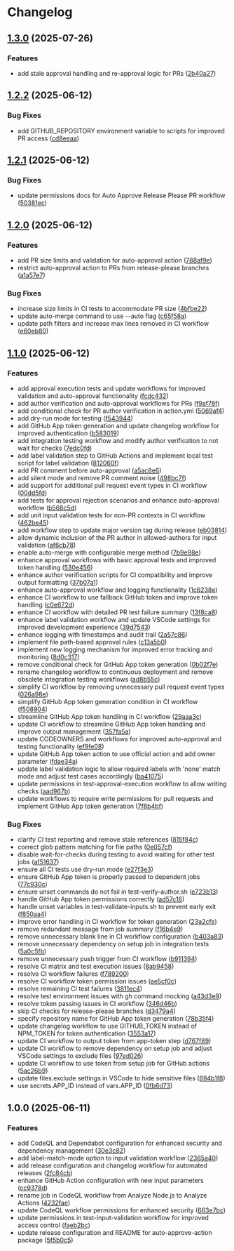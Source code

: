# Changelog

## [1.3.0](https://github.com/lekman/auto-approve-action/compare/auto-approve-action@v1.2.2...auto-approve-action@v1.3.0) (2025-07-26)


### Features

* add stale approval handling and re-approval logic for PRs ([2b40a27](https://github.com/lekman/auto-approve-action/commit/2b40a27e3d7b9c34e6a7aac0a3268bfbee787da9))

## [1.2.2](https://github.com/lekman/auto-approve-action/compare/auto-approve-action@v1.2.1...auto-approve-action@v1.2.2) (2025-06-12)


### Bug Fixes

* add GITHUB_REPOSITORY environment variable to scripts for improved PR access ([cd8eeaa](https://github.com/lekman/auto-approve-action/commit/cd8eeaa6c5a8e2c6c18962c6e1fc3c0e16ab4370))

## [1.2.1](https://github.com/lekman/auto-approve-action/compare/auto-approve-action@v1.2.0...auto-approve-action@v1.2.1) (2025-06-12)


### Bug Fixes

* update permissions docs for Auto Approve Release Please PR workflow ([50381ec](https://github.com/lekman/auto-approve-action/commit/50381eced27059671e674d3a706790541c6a6874))

## [1.2.0](https://github.com/lekman/auto-approve-action/compare/auto-approve-action@v1.1.0...auto-approve-action@v1.2.0) (2025-06-12)


### Features

* add PR size limits and validation for auto-approval action ([788af9e](https://github.com/lekman/auto-approve-action/commit/788af9e881054fc714ea538c8e7d35b9008ebd13))
* restrict auto-approval action to PRs from release-please branches ([a1a57e7](https://github.com/lekman/auto-approve-action/commit/a1a57e7ba5899b83bfd4bf5ecd66470a63fa8c16))


### Bug Fixes

* increase size limits in CI tests to accommodate PR size ([4bfbe22](https://github.com/lekman/auto-approve-action/commit/4bfbe22bb796305faf30e44cca2020782adab290))
* update auto-merge command to use --auto flag ([c65f58a](https://github.com/lekman/auto-approve-action/commit/c65f58a5ed8a8ba2788115d5c4daee0a11c909a2))
* update path filters and increase max lines removed in CI workflow ([e60eb80](https://github.com/lekman/auto-approve-action/commit/e60eb8003e7a9db715cd6c38d68593bfb2af6687))

## [1.1.0](https://github.com/lekman/auto-approve-action/compare/auto-approve-action@v1.0.0...auto-approve-action@v1.1.0) (2025-06-12)


### Features

* add approval execution tests and update workflows for improved validation and auto-approval functionality ([fcdc432](https://github.com/lekman/auto-approve-action/commit/fcdc4323cbcbd92371e28548e9ff90bccffe5460))
* add author verification and auto-approval workflows for PRs ([f9af78f](https://github.com/lekman/auto-approve-action/commit/f9af78fa60232cd5c8f3d07ec165bf192230aaf4))
* add conditional check for PR author verification in action.yml ([5069af4](https://github.com/lekman/auto-approve-action/commit/5069af476eeae66cdaf99b91e4553205c888db17))
* add dry-run mode for testing ([f543944](https://github.com/lekman/auto-approve-action/commit/f543944deb304a43096bf69fdbf1eaccc27a9c56))
* add GitHub App token generation and update changelog workflow for improved authentication ([b583019](https://github.com/lekman/auto-approve-action/commit/b583019cadbefa4abc65e4a838ad83ff66842514))
* add integration testing workflow and modify author verification to not wait for checks ([7edc0fd](https://github.com/lekman/auto-approve-action/commit/7edc0fdb288ddbbf50adf41b6ac66a3736b9535b))
* add label validation step to GitHub Actions and implement local test script for label validation ([812060f](https://github.com/lekman/auto-approve-action/commit/812060faf8face865e72251e70f8a62683e85013))
* add PR comment before auto-approval ([a5ac8e6](https://github.com/lekman/auto-approve-action/commit/a5ac8e631230b685e65294d542efff7d7f0fb619))
* add silent mode and remove PR comment noise ([498bc7f](https://github.com/lekman/auto-approve-action/commit/498bc7fc91d5415b68bc1abc7b6a2927b2748e2d))
* add support for additional pull request event types in CI workflow ([00dd5fd](https://github.com/lekman/auto-approve-action/commit/00dd5fdb54628a509d59352415d3d8551fe999d7))
* add tests for approval rejection scenarios and enhance auto-approval workflow ([b568c5d](https://github.com/lekman/auto-approve-action/commit/b568c5d11e3362b2a0c585dac1c8d7cee13528f0))
* add unit input validation tests for non-PR contexts in CI workflow ([462be45](https://github.com/lekman/auto-approve-action/commit/462be457424e545c9463413d8caa8096cbbfe1a1))
* add workflow step to update major version tag during release ([eb03814](https://github.com/lekman/auto-approve-action/commit/eb03814a0bb25455ced988786c5088465db6579c))
* allow dynamic inclusion of the PR author in allowed-authors for input validation ([af6cb78](https://github.com/lekman/auto-approve-action/commit/af6cb78b08d06de53f3d7c8b76284536ed6fd0c9))
* enable auto-merge with configurable merge method ([7b9e98e](https://github.com/lekman/auto-approve-action/commit/7b9e98e3ef8473eb3f6452b97b1b9fa13a14a14a))
* enhance approval workflows with basic approval tests and improved token handling ([530e456](https://github.com/lekman/auto-approve-action/commit/530e456dff8f2d64734421e74be17a6bc07a2999))
* enhance author verification scripts for CI compatibility and improve output formatting ([37b07a1](https://github.com/lekman/auto-approve-action/commit/37b07a1b65889a7a7cfe888feb313d91a9710962))
* enhance auto-approval workflow and logging functionality ([1c6238e](https://github.com/lekman/auto-approve-action/commit/1c6238ec96f2f72a4fbabc9a3677ea226d45ddf9))
* enhance CI workflow to use fallback GitHub token and improve token handling ([c0e672d](https://github.com/lekman/auto-approve-action/commit/c0e672d956de5908cf5f2ea00f8c6189f9645677))
* enhance CI workflow with detailed PR test failure summary ([13f8ca8](https://github.com/lekman/auto-approve-action/commit/13f8ca800a35640fafde6db0ce886b5467623fcc))
* enhance label validation workflow and update VSCode settings for improved development experience ([39d7543](https://github.com/lekman/auto-approve-action/commit/39d7543085b7621adc1f0cfd80511e98c103fe7c))
* enhance logging with timestamps and audit trail ([2a57c86](https://github.com/lekman/auto-approve-action/commit/2a57c86d24d16b74ead0d19e708802639047d68b))
* implement file path-based approval rules ([c13a5b0](https://github.com/lekman/auto-approve-action/commit/c13a5b03e16715e667ec8dd9b215e2e179092256))
* implement new logging mechanism for improved error tracking and monitoring ([8d0c317](https://github.com/lekman/auto-approve-action/commit/8d0c317b387fe177947f33351f9bec89c30b543f))
* remove conditional check for GitHub App token generation ([0b02f7e](https://github.com/lekman/auto-approve-action/commit/0b02f7e5f56045b747ab25947d6bc5f2f5468a0a))
* rename changelog workflow to continuous deployment and remove obsolete integration testing workflows ([ad8b55c](https://github.com/lekman/auto-approve-action/commit/ad8b55c8374a9c2b700a0edf9f96e47daa55b764))
* simplify CI workflow by removing unnecessary pull request event types ([026a98e](https://github.com/lekman/auto-approve-action/commit/026a98e6d2f3014bee74aa22e2bbde05f2352fbb))
* simplify GitHub App token generation condition in CI workflow ([f508904](https://github.com/lekman/auto-approve-action/commit/f508904e9994e03faa601d942242ad58f13a9559))
* streamline GitHub App token handling in CI workflow ([29aaa3c](https://github.com/lekman/auto-approve-action/commit/29aaa3caca5cf5419d572281e4f3895b01746379))
* update CI workflow to streamline GitHub App token handling and improve output management ([357fa5a](https://github.com/lekman/auto-approve-action/commit/357fa5a7f24074e14e8129c1ba7d2d76b72e4c41))
* update CODEOWNERS and workflows for improved auto-approval and testing functionality ([ef9fe08](https://github.com/lekman/auto-approve-action/commit/ef9fe08793329b33535b1bf7cbcc6dbae1ec8fbf))
* update GitHub App token action to use official action and add owner parameter ([fdae34a](https://github.com/lekman/auto-approve-action/commit/fdae34ab9bf8d41365f6bcfd58d76a44511e0f3f))
* update label validation logic to allow required labels with 'none' match mode and adjust test cases accordingly ([ba41075](https://github.com/lekman/auto-approve-action/commit/ba4107583efeb8a5de2c79defb8e11972d0d6c19))
* update permissions in test-approval-execution workflow to allow writing checks ([aad967b](https://github.com/lekman/auto-approve-action/commit/aad967b1aebcafacc3a68b9aa0263f651ac0d839))
* update workflows to require write permissions for pull requests and implement GitHub App token generation ([7f8b4bf](https://github.com/lekman/auto-approve-action/commit/7f8b4bf72a85b713b2e634c59794035b9ce69319))


### Bug Fixes

* clarify CI test reporting and remove stale references ([815f84c](https://github.com/lekman/auto-approve-action/commit/815f84c82f327950b0ba8c458237279d0b840fbf))
* correct glob pattern matching for file paths ([0e057cf](https://github.com/lekman/auto-approve-action/commit/0e057cf479c899f3a530c2342f8a9ec438dbf18c))
* disable wait-for-checks during testing to avoid waiting for other test jobs ([af51637](https://github.com/lekman/auto-approve-action/commit/af51637d42fea306eaae1766dabc220ad335ded4))
* ensure all CI tests use dry-run mode ([e27f3e3](https://github.com/lekman/auto-approve-action/commit/e27f3e38d4354a75b8f2778de656f567ead0e2ab))
* ensure GitHub App token is properly passed to dependent jobs ([77c930c](https://github.com/lekman/auto-approve-action/commit/77c930c5292e919a2b3c1bef9051f0172779d714))
* ensure unset commands do not fail in test-verify-author.sh ([e723b13](https://github.com/lekman/auto-approve-action/commit/e723b13fcc429b3e9c1b0c19d6c5a3bbabc01016))
* handle GitHub App token permissions correctly ([ad57c16](https://github.com/lekman/auto-approve-action/commit/ad57c1636452c69bb76132a557871cbb37532928))
* handle unset variables in test-validate-inputs.sh to prevent early exit ([f850aa4](https://github.com/lekman/auto-approve-action/commit/f850aa48650f3c7f7410716f8ccdd07c0e800e4a))
* improve error handling in CI workflow for token generation ([23a2cfe](https://github.com/lekman/auto-approve-action/commit/23a2cfe4272d106361911a8af07a087f7fc32b64))
* remove redundant message from job summary ([f16b4e9](https://github.com/lekman/auto-approve-action/commit/f16b4e98063b49aae92c36d556d22f004add6c6f))
* remove unnecessary blank line in CI workflow configuration ([b403a83](https://github.com/lekman/auto-approve-action/commit/b403a83444cf9be156569666ac6ed2a8c7b562f9))
* remove unnecessary dependency on setup job in integration tests ([5a0c5fb](https://github.com/lekman/auto-approve-action/commit/5a0c5fb89b84907d484bf643dfce3b93d9fb0c31))
* remove unnecessary push trigger from CI workflow ([b911394](https://github.com/lekman/auto-approve-action/commit/b9113943de6534f2cbe31db7d95316e7a8558502))
* resolve CI matrix and test execution issues ([8ab9458](https://github.com/lekman/auto-approve-action/commit/8ab94580335c9d21101b8542cbebc17f7c7f4ab5))
* resolve CI workflow failures ([f789200](https://github.com/lekman/auto-approve-action/commit/f78920099ff9865539161c61dcdf1cc12e827feb))
* resolve CI workflow token permission issues ([ae5cf0c](https://github.com/lekman/auto-approve-action/commit/ae5cf0c85bb31fa6da68f7cfacc66f254ea6aba3))
* resolve remaining CI test failures ([3811ec4](https://github.com/lekman/auto-approve-action/commit/3811ec42d477ed1d55267477dbf363b21200d01a))
* resolve test environment issues with gh command mocking ([a43d3e9](https://github.com/lekman/auto-approve-action/commit/a43d3e95611ce2f2012e12f744436f44bdab049f))
* resolve token passing issues in CI workflow ([346d46b](https://github.com/lekman/auto-approve-action/commit/346d46bbecb058e1f95429c6da4177861b8b1ffd))
* skip CI checks for release-please branches ([d3479a4](https://github.com/lekman/auto-approve-action/commit/d3479a4adbc26fe358c2fce4e06cb00872b0d4d2))
* specify repository name for GitHub App token generation ([78b35f4](https://github.com/lekman/auto-approve-action/commit/78b35f4279d71357a50d7c28878eb10ec307ba91))
* update changelog workflow to use GITHUB_TOKEN instead of NPM_TOKEN for token authentication ([3553a17](https://github.com/lekman/auto-approve-action/commit/3553a1735940f167900fbdaafd289a4b6938bc6b))
* update CI workflow to output token from app-token step ([d767f89](https://github.com/lekman/auto-approve-action/commit/d767f89c9097307061f80b3aa26de3d5f210fac1))
* update CI workflow to remove dependency on setup job and adjust VSCode settings to exclude files ([97ed026](https://github.com/lekman/auto-approve-action/commit/97ed0266fe91ff572503522d188af763cb0e19fb))
* update CI workflow to use token from setup job for GitHub actions ([5ac26b9](https://github.com/lekman/auto-approve-action/commit/5ac26b954658c51692440a1c5e65fc13e5c6c96d))
* update files.exclude settings in VSCode to hide sensitive files ([694b1f8](https://github.com/lekman/auto-approve-action/commit/694b1f8842fb5a5f71b49550bc750f1d633f6b43))
* use secrets.APP_ID instead of vars.APP_ID ([0fb6d73](https://github.com/lekman/auto-approve-action/commit/0fb6d734b5f2aef69a8047e824619cadee9ed6a9))

## 1.0.0 (2025-06-11)


### Features

* add CodeQL and Dependabot configuration for enhanced security and dependency management ([30e3c82](https://github.com/lekman/auto-approve-action/commit/30e3c82b8c3b2d7957ec36d70ea3ffefef763887))
* add label-match-mode option to input validation workflow ([2365a40](https://github.com/lekman/auto-approve-action/commit/2365a4081aece304e14e0cdfd1bb978fc5e01080))
* add release configuration and changelog workflow for automated releases ([2fc84cb](https://github.com/lekman/auto-approve-action/commit/2fc84cbe6f9067d617e96b2f9f8f33483ae5b860))
* enhance GitHub Action configuration with new input parameters ([cc9378d](https://github.com/lekman/auto-approve-action/commit/cc9378d638fa3da3eb00f15a0abde5b736b812bc))
* rename job in CodeQL workflow from Analyze Node.js to Analyze Actions ([4232fae](https://github.com/lekman/auto-approve-action/commit/4232fae440f248fed287616befb5629e1ea49aa5))
* update CodeQL workflow permissions for enhanced security ([663e7bc](https://github.com/lekman/auto-approve-action/commit/663e7bce8dd1fcc1155d9fae2c9d96adef2bb991))
* update permissions in test-input-validation workflow for improved access control ([faeb2bc](https://github.com/lekman/auto-approve-action/commit/faeb2bc2546a8606e3e3402a1b8c218828966a4a))
* update release configuration and README for auto-approve-action package ([5f5b0c5](https://github.com/lekman/auto-approve-action/commit/5f5b0c55f2af265f9a85821f54bcd63b53960362))
